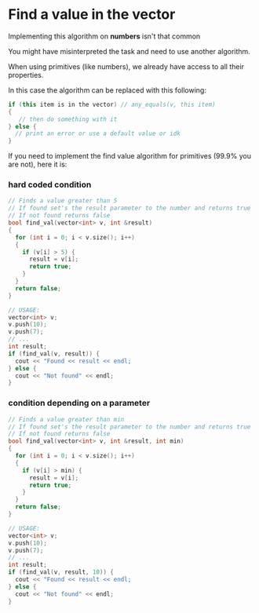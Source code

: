 # Find a value in the vector

Implementing this algorithm on **numbers** isn't that common

You might have misinterpreted the task and need to use another algorithm.

When using primitives (like numbers), we already have access to all their properties.

In this case the algorithm can be replaced with this following:

```c++
if (this item is in the vector) // any_equals(v, this item)
{
   // then do something with it
} else {
  // print an error or use a default value or idk
}
```

If you need to implement the find value algorithm for primitives (99.9% you are not), here it is:

### hard coded condition
```c++
// Finds a value greater than 5
// If found set's the result parameter to the number and returns true
// If not found returns false
bool find_val(vector<int> v, int &result)
{
  for (int i = 0; i < v.size(); i++)
  {
    if (v[i] > 5) {
      result = v[i];
      return true;
    }
  }
  return false;
}

// USAGE:
vector<int> v;
v.push(10);
v.push(7);
// ...
int result;
if (find_val(v, result)) {
  cout << "Found << result << endl;
} else {
  cout << "Not found" << endl;
}
```

### condition depending on a parameter
```c++
// Finds a value greater than min
// If found set's the result parameter to the number and returns true
// If not found returns false
bool find_val(vector<int> v, int &result, int min)
{
  for (int i = 0; i < v.size(); i++)
  {
    if (v[i] > min) {
      result = v[i];
      return true;
    }
  }
  return false;
}

// USAGE:
vector<int> v;
v.push(10);
v.push(7);
// ...
int result;
if (find_val(v, result, 10)) {
  cout << "Found << result << endl;
} else {
  cout << "Not found" << endl;
}
```
